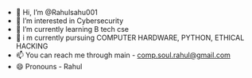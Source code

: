 - 👋 Hi, I’m @Rahulsahu001
- 👀 I’m interested in Cybersecurity 
- 🌱 I’m currently learning B tech cse 
- 💞️ i m currently pursuing COMPUTER HARDWARE, PYTHON, ETHICAL HACKING 
- 📫 You can  reach me  through main - comp.soul.rahul@gmail.com
- 😄 Pronouns - Rahul


<!---
Rahulsahu001/Rahulsahu001 is a ✨ special ✨ repository because its `README.md` (this file) appears on your GitHub profile.
You can click the Preview link to take a look at your changes.
--->
